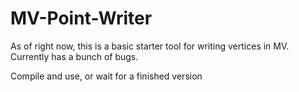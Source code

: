 # MV-Point-Writer

As of right now, this is a basic starter tool for writing vertices in MV. Currently has a bunch of bugs.

Compile and use, or wait for a finished version
